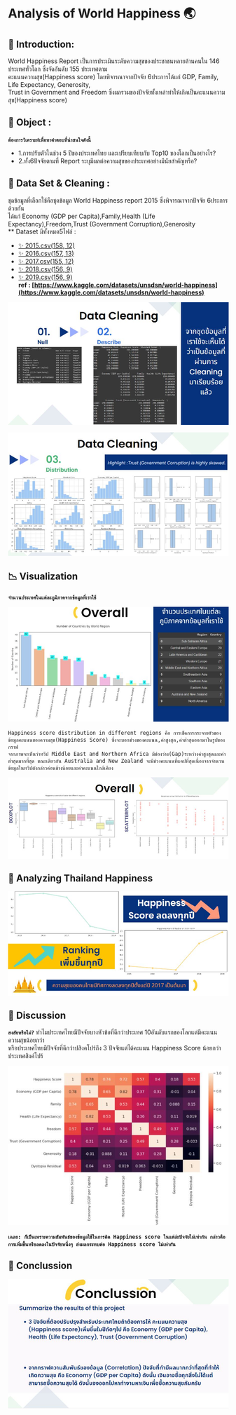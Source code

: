# Analysis of World Happiness 🌏

## 📂 Introduction: 
  World Happiness Report เป็นการประเมินระดับความสุขของประชาชนหลายล้านคนใน 146 ประเทศทั่วโลก ซึ่งจัดอันดับ 155 ประเทศตาม <br>
  คะแนนความสุข(Happiness score) โดยพิจารณาจากปัจจัย 6ประการได้แก่ GDP, Family, Life Expectancy, Generosity, <br>
  Trust in Government and Freedom ซึ่งผลรวมของปัจจัยทั้งเหล่าทำให้เกิดเป็นคะแนนความสุข(Happiness score) 

## 🚩 Object : 
**`ต้องการวิเคราะห์เพื่อหาคำตอบที่น่าสนใจดังนี้`**<br>
* 1.การปรับตัวในช่วง 5 ปีของประเทศไทย และเปรียบเทียบกับ Top10 ของโลกเป็นอย่างไร?
* 2.ทั้ง6ปัจจัยตามที่ Report ระบุมีผลต่อความสุขของประเทศอย่างมีนัยสำคัญหรือ?

## 📝 Data Set & Cleaning :
ชุดข้อมูลที่เลือกใช้คือชุดข้อมูล World Happiness report 2015 ซึ่งพิจารณาจากปัจจัย 6ประการด้วยกัน<br>
ได้แก่ Economy (GDP per Capita),Family,Health (Life Expectancy),Freedom,Trust (Government Corruption),Generosity<br>
** Dataset มีทั้งหมด5ไฟล์ : <br>
 - [✨ 2015.csv(158, 12)](https://www.kaggle.com/datasets/unsdsn/world-happiness?select=2015.csv) <br>
 - [✨ 2016.csv(157, 13)](https://www.kaggle.com/datasets/unsdsn/world-happiness?select=2016.csv) <br>
 - [✨ 2017.csv(155, 12)](https://www.kaggle.com/datasets/unsdsn/world-happiness?select=2017.csv) <br>
 - [✨ 2018.csv(156, 9)](https://www.kaggle.com/datasets/unsdsn/world-happiness?select=2018.csv) <br>
 - [✨ 2019.csv(156, 9)](https://www.kaggle.com/datasets/unsdsn/world-happiness?select=2019.csv) <br>
**ref : [https://www.kaggle.com/datasets/unsdsn/world-happiness](https://www.kaggle.com/datasets/unsdsn/world-happiness)**
   
![image](https://github.com/WatcharakorP/DADS5001_Midterm/blob/8b459f2196845663c865d0d39ed366c7f0028a9a/CleaningData.JPG)

![image](https://github.com/WatcharakorP/DADS5001_Midterm/blob/b9b1c4f6036bcda9c5212d42a2bec55fa379d06d/DistributionData.JPG)

## 📉 Visualization

**`จำนวนประเทศในแต่ละภูมิภาคจากข้อมูลที่เราใช้`**

![image](https://github.com/WatcharakorP/DADS5001_Midterm/blob/dcb92e5fc64d7431343ec86e4719a664d70f61ec/Overall-01.JPG)

    Happiness score distribution in different regions คือ การเช็คการกระจายตัวของข้อมูลคะแนนของความสุข(Happiness Score) ซึ่งจะบอกช่วงของคะแนน,ค่าสูงสุด,ค่าต่ำสุดออกมาในรูปของกราฟ
    จากภาพจะเห็นว่าทวีป Middle East and Northern Africa มีช่องว่าง(Gap)ระหว่างค่าสูงสุดและค่าต่ำสุดมากที่สุด ขณะเดียวกัน Australia and New Zealand จะมีช่วงคะแนนที่แคปที่สุดเนื่องจากจำนวนข้อมูลในทวีปดังกล่าวค่อนข้างน้อยและค่าคะแนนใกล้เคียง
![image](https://github.com/WatcharakorP/DADS5001_Midterm/blob/dcb92e5fc64d7431343ec86e4719a664d70f61ec/Overall-02.JPG)

## 🎯 Analyzing Thailand Happiness

![image](https://github.com/WatcharakorP/DADS5001_Midterm/blob/main/AnalyzingThailand.JPG)

## 📣 Discussion
**`สงสัยหรือไม่?`**
ทำไมประเทศไทยมีปัจจัยบางหัวข้อที่ดีกว่าประเทศ 10อันดับแรกของโลกแต่มีคะแนนความสุขน้อยกว่า \
หรือประเทศไทยมีปัจจัยที่ดีกว่าปสิงคโปร์ถึง 3 ปัจจัยแต่ได้คะแนน Happiness Score น้อยกว่าประเทศสิงค์โปร์

![image](https://github.com/WatcharakorP/DADS5001_Midterm/blob/fbb2846df379a5249c427495eee85b6d3826a96c/Correlation.JPG)

**`เฉลย: ก็เป็นเพราะความสัมพันธ์ของข้อมูลใช้ในการคิด Happiness score ในแต่ล่ะปัจจัยไม่เท่ากัน กล่าวคือการเพิ่มขึ้นหรือลดลงในปัจจัยหนึ่งๆ ส่งผลกระทบต่อ Happiness score ไม่เท่ากัน`**

## 	📌 Conclussion

![image](https://github.com/WatcharakorP/DADS5001_Midterm/blob/fbb2846df379a5249c427495eee85b6d3826a96c/Conclussion.JPG)

